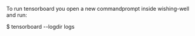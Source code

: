 To run tensorboard you open a new commandprompt inside wishing-well and run:

$ tensorboard --logdir logs
